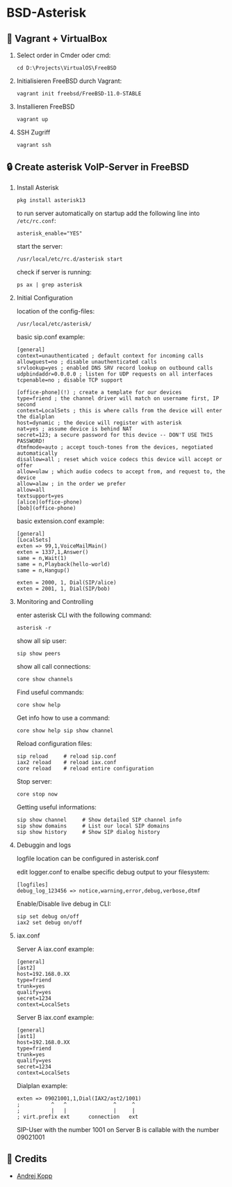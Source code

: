 # BSD-Asterisk
## 🙌 Vagrant + VirtualBox

1. Select order in Cmder oder cmd:
   ```
   cd D:\Projects\VirtualOS\FreeBSD
   ```

2. Initialisieren FreeBSD durch Vagrant:
   ```
   vagrant init freebsd/FreeBSD-11.0-STABLE
   ```

3. Installieren FreeBSD
   ```
   vagrant up
   ```

4. SSH Zugriff
   ```
   vagrant ssh
   ```
   
## 🔒 Create asterisk VoIP-Server in FreeBSD

1. Install Asterisk

   ```
   pkg install asterisk13
   ```

   to run server automatically on startup add the following line into ```/etc/rc.conf```:<br>
   ```
   asterisk_enable="YES"
   ```

   start the server:

   ```
   /usr/local/etc/rc.d/asterisk start
   ```

   check if server is running:

   ```
   ps ax | grep asterisk
   ```

3. Initial Configuration

   location of the config-files:

   ```
   /usr/local/etc/asterisk/
   ```

   basic sip.conf example:

   ```
   [general]
   context=unauthenticated ; default context for incoming calls
   allowguest=no ; disable unauthenticated calls
   srvlookup=yes ; enabled DNS SRV record lookup on outbound calls
   udpbindaddr=0.0.0.0 ; listen for UDP requests on all interfaces
   tcpenable=no ; disable TCP support
   
   [office-phone](!) ; create a template for our devices
   type=friend ; the channel driver will match on username first, IP second
   context=LocalSets ; this is where calls from the device will enter the dialplan
   host=dynamic ; the device will register with asterisk
   nat=yes ; assume device is behind NAT
   secret=123; a secure password for this device -- DON'T USE THIS PASSWORD!
   dtmfmode=auto ; accept touch-tones from the devices, negotiated automatically
   disallow=all ; reset which voice codecs this device will accept or offer
   allow=ulaw ; which audio codecs to accept from, and request to, the device
   allow=alaw ; in the order we prefer
   allow=all
   textsupport=yes
   [alice](office-phone)
   [bob](office-phone) 
   ```

   basic extension.conf example:

   ```
   [general]
   [LocalSets]
   exten => 99,1,VoiceMailMain()
   exten = 1337,1,Answer()
   same = n,Wait(1)
   same = n,Playback(hello-world)
   same = n,Hangup()
   
   exten = 2000, 1, Dial(SIP/alice)
   exten = 2001, 1, Dial(SIP/bob)
   ```

5. Monitoring and Controlling

   enter asterisk CLI with the following command:

   ```
   asterisk -r
   ```

   show all sip user:

   ```
   sip show peers
   ```

   show all call connections:

   ```
   core show channels
   ```

   Find useful commands:

   ```
   core show help
   ```

   Get info how to use a command:

   ```
   core show help sip show channel
   ```

	Reload configuration files:
	
	```
	sip reload     # reload sip.conf 
	iax2 reload    # reload iax.conf 
	core reload    # reload entire configuration
	```
	
	Stop server:
	
	```
	core stop now
	```
	
	Getting useful informations:
	
	```
	sip show channel     # Show detailed SIP channel info
	sip show domains     # List our local SIP domains
	sip show history     # Show SIP dialog history
	```

6. Debuggin and logs

   logfile location can be configured in asterisk.conf

   edit logger.conf to enalbe specific debug output to your filesystem:

   ```
   [logfiles]
   debug_log_123456 => notice,warning,error,debug,verbose,dtmf
   ```
   Enable/Disable live debug in CLI:
   ```
   sip set debug on/off
   iax2 set debug on/off
   ```

8. iax.conf

   Server A iax.conf example:
   ```
   [general]
   [ast2]
   host=192.168.0.XX
   type=friend
   trunk=yes
   qualify=yes
   secret=1234
   context=LocalSets
   ```
   Server B iax.conf example:
   ```
   [general]
   [ast1]
   host=192.168.0.XX
   type=friend
   trunk=yes
   qualify=yes
   secret=1234
   context=LocalSets
   ```
   Dialplan example:
   ```
   exten => 09021001,1,Dial(IAX2/ast2/1001)
   ;          ^   ^               ^     ^
   ;          |   |               |     |
   ; virt.prefix ext      connection   ext
   ```
   SIP-User with the number 1001 on Server B is callable with the number 09021001

## 🎉 Credits

- [Andrej Kopp](https://github.com/sequelone)
